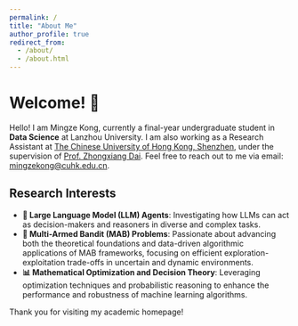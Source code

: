 ```yaml
---
permalink: /
title: "About Me"
author_profile: true
redirect_from: 
  - /about/
  - /about.html
---
```


# Welcome! 👋

Hello! I am Mingze Kong, currently a final-year undergraduate student in **Data Science** at Lanzhou University. I am also working as a Research Assistant at [The Chinese University of Hong Kong, Shenzhen](https://cuhk.edu.cn/en), under the supervision of [Prof. Zhongxiang Dai](https://daizhongxiang.github.io/). Feel free to reach out to me via email: [mingzekong@cuhk.edu.cn](mailto:mingzekong@cuhk.edu.cn).

## Research Interests
- **🤖 Large Language Model (LLM) Agents**: Investigating how LLMs can act as decision-makers and reasoners in diverse and complex tasks.
- **🎰 Multi-Armed Bandit (MAB) Problems**: Passionate about advancing both the theoretical foundations and data-driven algorithmic applications of MAB frameworks, focusing on efficient exploration-exploitation trade-offs in uncertain and dynamic environments.
- **📊 Mathematical Optimization and Decision Theory**: Leveraging optimization techniques and probabilistic reasoning to enhance the performance and robustness of machine learning algorithms.

Thank you for visiting my academic homepage! 

